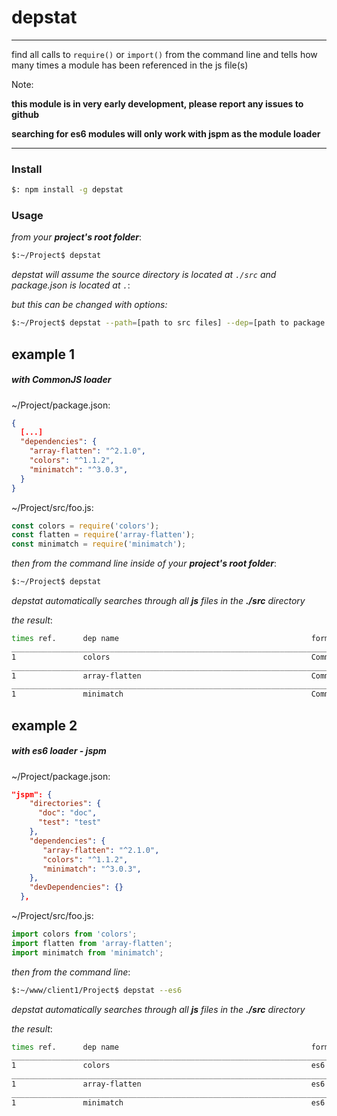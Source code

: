 # depstat
___
find all calls to `require()` or `import()` from the command line and tells how many times a module has been referenced in the js file(s)

Note:

__this module is in very early development, please report any issues to github__

__searching for es6 modules will only work with jspm as the module loader__
___
### Install
```sh
$: npm install -g depstat
```
### Usage
_from your **project's root folder**_:
``` sh
$:~/Project$ depstat
```
_depstat will assume the source directory is located at `./src` and package.json is located at `.`_:

_but this can be changed with options:_
``` sh
$:~/Project$ depstat --path=[path to src files] --dep=[path to package.json]
```
## example 1
##### with CommonJS loader

~/Project/package.json:
```json
{
  [...]
  "dependencies": {
    "array-flatten": "^2.1.0",
    "colors": "^1.1.2",
    "minimatch": "^3.0.3",
  }
}
```
~/Project/src/foo.js:
``` js
const colors = require('colors');
const flatten = require('array-flatten');
const minimatch = require('minimatch');
```

_then from the command line inside of your **project's root folder**_:
``` sh
$:~/Project$ depstat
```
_depstat automatically searches through all **js** files in the **./src** directory_

_the result_:
``` sh
times ref.      dep name                                           format    
___________________________________________________________________________
1               colors                                             CommonJS  
___________________________________________________________________________
1               array-flatten                                      CommonJS  
___________________________________________________________________________
1               minimatch                                          CommonJS  
```

## example 2
##### with es6 loader - jspm

~/Project/package.json:
```json
"jspm": {
    "directories": {
      "doc": "doc",
      "test": "test"
    },
    "dependencies": {
       "array-flatten": "^2.1.0",
       "colors": "^1.1.2",
       "minimatch": "^3.0.3",
    },
    "devDependencies": {}
  },
```
~/Project/src/foo.js:
``` js
import colors from 'colors';
import flatten from 'array-flatten';
import minimatch from 'minimatch';
```

_then from the command line_:
``` sh
$:~/www/client1/Project$ depstat --es6
```
_depstat automatically searches through all **js** files in the **./src** directory_

_the result_:
``` sh
times ref.      dep name                                           format    
___________________________________________________________________________
1               colors                                             es6  
___________________________________________________________________________
1               array-flatten                                      es6  
___________________________________________________________________________
1               minimatch                                          es6  
```
